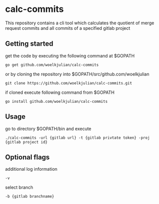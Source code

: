 calc-commits
===============

This repository contains a cli tool which calculates the quotient of merge request commits and all commits of a specified gitlab project

## Getting started
get the code by executing the following command at $GOPATH

```
go get github.com/woelkjulian/calc-commits 
```

or by cloning the repository into $GOPATH/src/github.com/woelkjulian

```
git clone https://github.com/woelkjulian/calc-commits.git
```
if cloned execute following command from $GOPATH
```
go install github.com/woelkjulian/calc-commits
```

## Usage

go to directory $GOPATH/bin and execute

```
./calc-commits -url {gitlab url} -t {gitlab privtate token} -proj {gitlab project id}
```

## Optional flags

additional log information
```
-v
```
select branch
```
-b {gitlab branchname}
```


